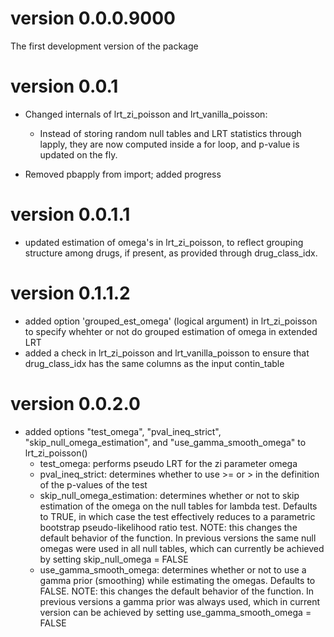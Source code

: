 # version 0.0.0.9000
The first development version of the package



# version 0.0.1
* Changed internals of lrt_zi_poisson and lrt_vanilla_poisson:
  - Instead of storing random null tables and LRT statistics through lapply, they are now computed inside a for loop, and p-value is updated on the fly.
  
* Removed pbapply from import; added progress

# version 0.0.1.1
* updated estimation of omega's in lrt_zi_poisson, to reflect grouping structure among drugs, if present, as provided through drug_class_idx.

# version 0.1.1.2
* added option 'grouped_est_omega' (logical argument) in lrt_zi_poisson to specify whehter or not do grouped estimation of omega in extended LRT
* added a check in lrt_zi_poisson and lrt_vanilla_poisson to ensure that drug_class_idx has the same columns as the input contin_table

# version 0.0.2.0
* added options "test_omega", "pval_ineq_strict", "skip_null_omega_estimation", and "use_gamma_smooth_omega" to lrt_zi_poisson()
  - test_omega: performs pseudo LRT for the zi parameter omega
  - pval_ineq_strict: determines whether to use >= or > in the definition of the p-values of the test
  - skip_null_omega_estimation: determines whether or not to skip estimation of the omega on the null tables for lambda test. Defaults to TRUE, in which case the test effectively reduces to a parametric bootstrap pseudo-likelihood ratio test. NOTE: this changes the default behavior of the function. In previous versions the same null omegas were used in all null tables, which can currently be achieved by setting skip_null_omega = FALSE 
  - use_gamma_smooth_omega: determines whether or not to use a gamma prior (smoothing) while estimating the omegas. Defaults to FALSE. NOTE: this changes the default behavior of the function. In previous versions a gamma prior was always used, which in current version can be achieved by setting use_gamma_smooth_omega = FALSE 

